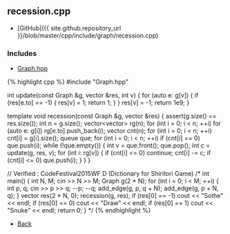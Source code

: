 ## recession.cpp

- [GitHub]({{ site.github.repository_url }}/blob/master/cpp/include/graph/recession.cpp)

### Includes

- [Graph.hpp](./Graph.hpp)

{% highlight cpp %}
#include "Graph.hpp"

int update(const Graph &g, vector<int> &res, int v) {
  for (auto e: g[v]) {
    if (res[e.to] == -1) {
      res[v] = 1;
      return 1;
    }
  }
  res[v] = -1;
  return 1e9;
}

template <typename T>
void recession(const Graph &g, vector<T> &res) {
  assert(g.size() == res.size());
  int n = g.size();
  vector<vector<int>> rg(n);
  for (int i = 0; i < n; ++i)
    for (auto e: g[i]) rg[e.to].push_back(i);
  vector<int> cnt(n);
  for (int i = 0; i < n; ++i) cnt[i] = g[i].size();
  queue<int> que;
  for (int i = 0; i < n; ++i)
    if (cnt[i] == 0) que.push(i);
  while (!que.empty()) {
    int v = que.front(); que.pop();
    int c = update(g, res, v);
    for (int i: rg[v]) {
      if (cnt[i] <= 0) continue;
      cnt[i] -= c;
      if (cnt[i] <= 0) que.push(i);
    }
  }
}

// Verified : CodeFestival2015WF D (Dictionary for Shiritori Game)
/*
int main() {
  int N, M;
  cin >> N >> M;
  Graph<int> g(2 * N);
  for (int i = 0; i < M; ++i) {
    int p, q;
    cin >> p >> q;
    --p; --q;
    add_edge(g, p, q + N);
    add_edge(g, p + N, q);
  }
  vector<int> res(2 * N, 0);
  recession(g, res);
  if (res[0] == -1) cout << "Sothe" << endl;
  if (res[0] ==  0) cout << "Draw"  << endl;
  if (res[0] ==  1) cout << "Snuke" << endl;
  return 0;
}
*/
{% endhighlight %}

- [Back](../../..)
